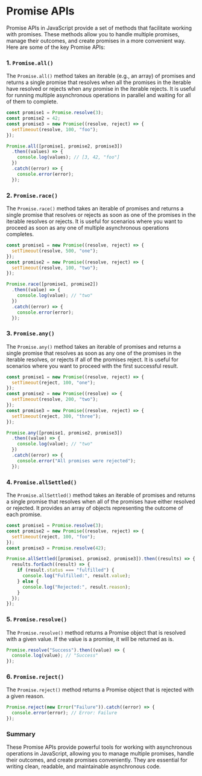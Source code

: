 # Promise APIs

Promise APIs in JavaScript provide a set of methods that facilitate working with promises. These methods allow you to handle multiple promises, manage their outcomes, and create promises in a more convenient way. Here are some of the key Promise APIs:

### 1. `Promise.all()`

The `Promise.all()` method takes an iterable (e.g., an array) of promises and returns a single promise that resolves when all the promises in the iterable have resolved or rejects when any promise in the iterable rejects. It is useful for running multiple asynchronous operations in parallel and waiting for all of them to complete.

```javascript
const promise1 = Promise.resolve(3);
const promise2 = 42;
const promise3 = new Promise((resolve, reject) => {
  setTimeout(resolve, 100, "foo");
});

Promise.all([promise1, promise2, promise3])
  .then((values) => {
    console.log(values); // [3, 42, "foo"]
  })
  .catch((error) => {
    console.error(error);
  });
```

### 2. `Promise.race()`

The `Promise.race()` method takes an iterable of promises and returns a single promise that resolves or rejects as soon as one of the promises in the iterable resolves or rejects. It is useful for scenarios where you want to proceed as soon as any one of multiple asynchronous operations completes.

```javascript
const promise1 = new Promise((resolve, reject) => {
  setTimeout(resolve, 500, "one");
});
const promise2 = new Promise((resolve, reject) => {
  setTimeout(resolve, 100, "two");
});

Promise.race([promise1, promise2])
  .then((value) => {
    console.log(value); // "two"
  })
  .catch((error) => {
    console.error(error);
  });
```

### 3. `Promise.any()`

The `Promise.any()` method takes an iterable of promises and returns a single promise that resolves as soon as any one of the promises in the iterable resolves, or rejects if all of the promises reject. It is useful for scenarios where you want to proceed with the first successful result.

```javascript
const promise1 = new Promise((resolve, reject) => {
  setTimeout(reject, 100, "one");
});
const promise2 = new Promise((resolve) => {
  setTimeout(resolve, 200, "two");
});
const promise3 = new Promise((resolve, reject) => {
  setTimeout(reject, 300, "three");
});

Promise.any([promise1, promise2, promise3])
  .then((value) => {
    console.log(value); // "two"
  })
  .catch((error) => {
    console.error("All promises were rejected");
  });
```

### 4. `Promise.allSettled()`

The `Promise.allSettled()` method takes an iterable of promises and returns a single promise that resolves when all of the promises have either resolved or rejected. It provides an array of objects representing the outcome of each promise.

```javascript
const promise1 = Promise.resolve(3);
const promise2 = new Promise((resolve, reject) => {
  setTimeout(reject, 100, "foo");
});
const promise3 = Promise.resolve(42);

Promise.allSettled([promise1, promise2, promise3]).then((results) => {
  results.forEach((result) => {
    if (result.status === "fulfilled") {
      console.log("Fulfilled:", result.value);
    } else {
      console.log("Rejected:", result.reason);
    }
  });
});
```

### 5. `Promise.resolve()`

The `Promise.resolve()` method returns a Promise object that is resolved with a given value. If the value is a promise, it will be returned as is.

```javascript
Promise.resolve("Success").then((value) => {
  console.log(value); // "Success"
});
```

### 6. `Promise.reject()`

The `Promise.reject()` method returns a Promise object that is rejected with a given reason.

```javascript
Promise.reject(new Error("Failure")).catch((error) => {
  console.error(error); // Error: Failure
});
```

### Summary

These Promise APIs provide powerful tools for working with asynchronous operations in JavaScript, allowing you to manage multiple promises, handle their outcomes, and create promises conveniently. They are essential for writing clean, readable, and maintainable asynchronous code.
